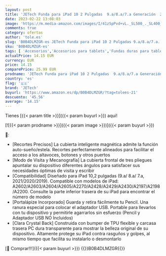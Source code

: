 ```yaml
---
layout: post
title: 'JETech Funda para iPad 10 2 Pulgadas  9.a/8.a/7.a Generación  2021/2020/2019  con Portalápiz  Clara Transparente Carcasa Trasera Slim Soporte Antigolpes Cover Tableta  Negro '
date: 2023-02-22 13:08:03
image: 'https://m.media-amazon.com/images/I/41zSpPvd+vL._SL500_._SL400_.jpg'
comments: true
category: ofertas
author: 'tole.es'
slug: 'B0B4DLMZGR-es JETech Funda para iPad 10 2 Pulgadas 9.a/8.a/7.a...'
sku: 'B0B4DLMZGR-es'
tags: [ 'Accesorios','Accesorios para tablets','Fundas duras para tablets','Fundas para tablets','Informática','ipad','jetech','🇪🇸', ]
actualPrice: 14.15 EUR
currency: EUR
price: 14.15
comparePrice: 25.99 EUR
prodname: 'JETech Funda para iPad 10 2 Pulgadas  9.a/8.a/7.a Generación  2021/2020/2019  con Portalápiz  Clara Transparente Carcasa Trasera Slim Soporte Antigolpes Cover Tableta  Negro '
country: 'es'
flag: '🇪🇸'
brand: 'JETech'
buyurl: 'https://www.amazon.es/dp/B0B4DLMZGR/?tag=tolees-21'
descuento: '45.56'
average: '14.15'
---
```


Tienes [{{< param title >}}]({{< param buyurl >}}) aqui!

[![{{< param prodname >}}]({{< param image >}})]({{< param buyurl >}})

🔎:

- [Recortes Precisos] La cubierta inteligente magnética admite la función auto-sueño/estela. Recortes perfectamente alineados para facilitar el acceso a los altavoces, botones y otros puertos
- [Modo de Visita y Mecanografía] La cubierta frontal de tres pliegues apuntalar su dispositivo diferentes ángulos para satisfacer sus necesidades óptimas de visita y escribir
- [Compatibilidad] Diseñado para iPad 10,2 pulgadas (9.a/ 8.a/ 7.a, 2021/2020/2019). Compatible con modelos de iPad: A2602/A2603/A2604/A2605/A2270/A2428/A2429/A2430/A2197/A2198/A2200. Consulte la parte inferior trasera de su iPad para encontrar el número de modelo
- [Portalápize Incorporado] Guarda y retira fácilmente tu Pencil. Una ranura especial para colocar el adaptador USB. Portable para llevarlos con tu dispositivo y permitirle agarrarlos sin esfuerzo (Pencil y Adaptador USB NO Incluidos)
- [Clara Crystal Back] Construida con bumper de TPU flexible y carcasa trasera PC dura transparente para mostrar la belleza original de su dispositivo. Altamente protege su iPad contra rasguños y golpes, al mismo tiempo que facilita su instalarlo o desmontarlo

[🛒 Comprar!!!]({{< param buyurl >}})
{{<world>}}B0B4DLMZGR{{</world>}}
